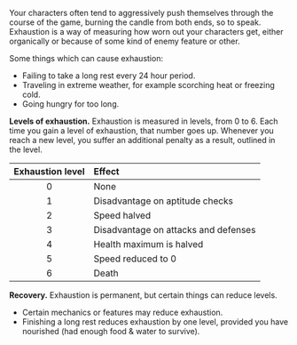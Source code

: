 Your characters often tend to aggressively push themselves through the course of the game, burning the candle from both ends, so to speak. Exhaustion is a way of measuring how worn out your characters get, either organically or because of some kind of enemy feature or other.

Some things which can cause exhaustion:

- Failing to take a long rest every 24 hour period.
- Traveling in extreme weather, for example scorching heat or freezing cold.
- Going hungry for too long.

**Levels of exhaustion.** Exhaustion is measured in levels, from 0 to 6. Each time you gain a level of exhaustion, that number goes up. Whenever you reach a new level, you suffer an additional penalty as a result, outlined in the level.

| Exhaustion level | Effect                               |
|:----------------:|:------------------------------------ |
|        0         | None                                 |
|        1         | Disadvantage on aptitude checks      |
|        2         | Speed halved                         |
|        3         | Disadvantage on attacks and defenses |
|        4         | Health maximum is halved             |
|        5         | Speed reduced to 0                   |
|        6         | Death                                |

**Recovery.** Exhaustion is permanent, but certain things can reduce levels.

- Certain mechanics or features may reduce exhaustion.
- Finishing a long rest reduces exhaustion by one level, provided you have nourished (had enough food & water to survive).